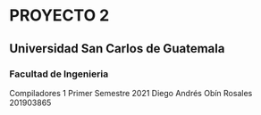 # PROYECTO 2
## Universidad San Carlos de Guatemala
### Facultad de Ingenieria
Compiladores 1
Primer Semestre 2021
Diego Andrés Obín Rosales 201903865

